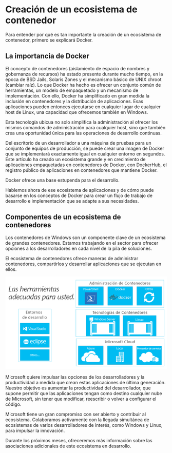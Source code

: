 # Creación de un ecosistema de contenedor

Para entender por qué es tan importante la creación de un ecosistema de contenedor, primero se explicará Docker.

## La importancia de Docker

El concepto de contenedores (aislamiento de espacio de nombres y gobernanza de recursos) ha estado presente durante mucho tiempo, en la época de BSD Jails, Solaris Zones y el mecanismo básico de UNIX chroot (cambiar raíz). Lo que Docker ha hecho es ofrecer un conjunto común de herramientas, un modelo de empaquetado y un mecanismo de implementación. Con ello, Docker ha simplificado en gran medida la inclusión en contenedores y la distribución de aplicaciones. Esas aplicaciones pueden entonces ejecutarse en cualquier lugar de cualquier host de Linux, una capacidad que ofrecemos también en Windows.

Esta tecnología ubicua no solo simplifica la administración al ofrecer los mismos comandos de administración para cualquier host, sino que también crea una oportunidad única para las operaciones de desarrollo continuas.

Del escritorio de un desarrollador a una máquina de pruebas para un conjunto de equipos de producción, se puede crear una imagen de Docker que se implementará exactamente igual en cualquier entorno en segundos. Este artículo ha creado un ecosistema grande y en crecimiento de aplicaciones empaquetadas en contenedores de Docker, con DockerHub, el registro público de aplicaciones en contenedores que mantiene Docker.

Docker ofrece una base estupenda para el desarrollo.

Hablemos ahora de ese ecosistema de aplicaciones y de cómo puede basarse en los conceptos de Docker para crear un flujo de trabajo de desarrollo e implementación que se adapte a sus necesidades.


## Componentes de un ecosistema de contenedores

Los contenedores de Windows son un componente clave de un ecosistema de grandes contenedores. Estamos trabajando en el sector para ofrecer opciones a los desarrolladores en cada nivel de la pila de soluciones.

El ecosistema de contenedores ofrece maneras de administrar contenedores, compartirlos y desarrollar aplicaciones que se ejecutan en ellos.

![](media/containerEcosystem.png)


Microsoft quiere impulsar las opciones de los desarrolladores y la productividad a medida que crean estas aplicaciones de última generación. Nuestro objetivo es aumentar la productividad del desarrollador, que supone permitir que las aplicaciones tengan como destino cualquier nube de Microsoft, sin tener que modificar, reescribir o volver a configurar el código.

Microsoft tiene un gran compromiso con ser abierto y contribuir al ecosistema. Colaboramos activamente con la llegada simultánea de ecosistemas de varios desarrolladores de interés, como Windows y Linux, para impulsar la innovación.

Durante los próximos meses, ofreceremos más información sobre las asociaciones adicionales de este ecosistema en desarrollo.




